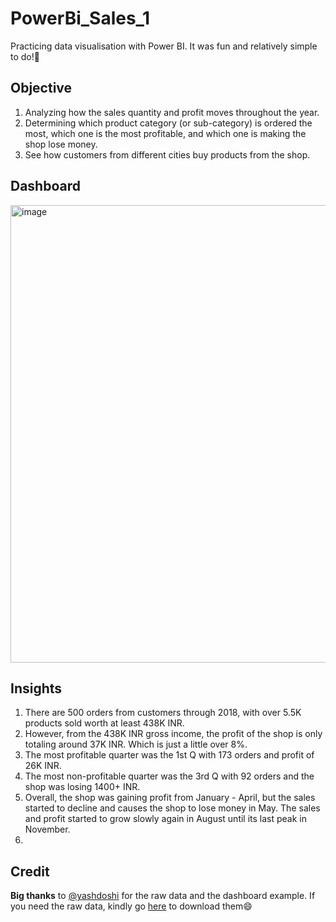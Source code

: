 # PowerBi_Sales_1
Practicing data visualisation with Power BI. It was fun and relatively simple to do!💃
## Objective
1. Analyzing how the sales quantity and profit moves throughout the year.
2. Determining which product category (or sub-category) is ordered the most, which one is the most profitable, and which one is making the shop lose money.
3. See how customers from different cities buy products from the shop.
## Dashboard
<img width="732" alt="image" src="https://github.com/luthfiz23/PowerBi_Sales_1/assets/159741452/b2de0d0d-e4ab-40c8-9d3f-a269a8f41648">

## Insights
1. There are 500 orders from customers through 2018, with over 5.5K products sold worth at least 438K INR.
2. However, from the 438K INR gross income, the profit of the shop is only totaling around 37K INR. Which is just a little over 8%.
3. The most profitable quarter was the 1st Q with 173 orders and profit of 26K INR.
4. The most non-profitable quarter was the 3rd Q with 92 orders and the shop was losing 1400+ INR.
5. Overall, the shop was gaining profit from January - April, but the sales started to decline and causes the shop to lose money in May. The sales and profit started to grow slowly again in August until its last peak in November.
6.  

## Credit
**Big thanks** to [@yashdoshi](github.com/yashdoshi/) for the raw data and the dashboard example.
If you need the raw data, kindly go [here](https://github.com/yashsdoshi/Sales_report_using_PowerBi/tree/main/Datasets) to download them😄
